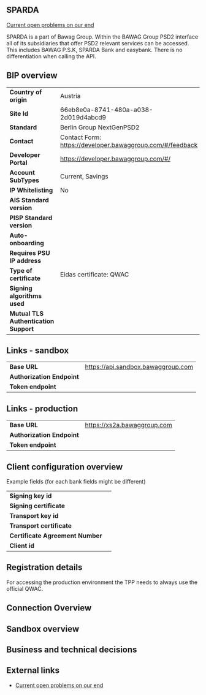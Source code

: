## SPARDA
[Current open problems on our end][1] 

SPARDA is a part of Bawag Group. 
Within the BAWAG Group PSD2 interface all of its subsidiaries that offer PSD2 relevant services can be accessed. This includes BAWAG P.S.K, SPARDA Bank and easybank. There is no differentiation when calling the API.

## BIP overview 

|                                       |                                                           |
|---------------------------------------|-----------------------------------------------------------|
| **Country of origin**                 | Austria                                                   | 
| **Site Id**                           | 66eb8e0a-8741-480a-a038-2d019d4abcd9                      |
| **Standard**                          | Berlin Group NextGenPSD2                                  |
| **Contact**                           | Contact Form: https://developer.bawaggroup.com/#/feedback |
| **Developer Portal**                  | https://developer.bawaggroup.com/#/                       | 
| **Account SubTypes**                  | Current, Savings                                          |
| **IP Whitelisting**                   | No                                                        |
| **AIS Standard version**              |                                                           |
| **PISP Standard version**             |                                                           |
| **Auto-onboarding**                   |                                                           |
| **Requires PSU IP address**           |                                                           |
| **Type of certificate**               | Eidas certificate: QWAC                                   |
| **Signing algorithms used**           |                                                           |
| **Mutual TLS Authentication Support** |                                                           |

## Links - sandbox

|                            |                                    |
|----------------------------|------------------------------------|
| **Base URL**               | https://api.sandbox.bawaggroup.com | 
| **Authorization Endpoint** |                                    |
| **Token endpoint**         |                                    |

## Links - production 

|                            |                             |
|----------------------------|-----------------------------|
| **Base URL**               | https://xs2a.bawaggroup.com | 
| **Authorization Endpoint** |                             |
| **Token endpoint**         |                             |

## Client configuration overview
Example fields (for each bank fields might be different)

|                                  |     |
|----------------------------------|-----|
| **Signing key id**               |     | 
| **Signing certificate**          |     | 
| **Transport key id**             |     |
| **Transport certificate**        |     |
| **Certificate Agreement Number** |     |
| **Client id**                    |     | 

## Registration details

For accessing the production environment the TPP needs to always use the official QWAC.

## Connection Overview

## Sandbox overview
  
## Business and technical decisions
  
## External links
* [Current open problems on our end][1]

[1]: <https://yolt.atlassian.net/jira/software/c/projects/C4PO/components?filter=sparda&orderDirection=DESC&orderField=NAME&page=1>
